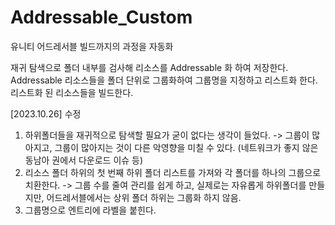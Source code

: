 # Addressable_Custom
유니티 어드레서블 빌드까지의 과정을 자동화

재귀 탐색으로 폴더 내부를 검사해 리소스를 Addressable 화 하여 저장한다.
Addressable 리소스들을 폴더 단위로 그룹화하여 그룹명을 지정하고 리스트화 한다.
리스트화 된 리소스들을 빌드한다.


[2023.10.26] 수정

1. 하위폴더들을 재귀적으로 탐색할 필요가 굳이 없다는 생각이 들었다. -> 그룹이 많아지고, 그룹이 많아지는 것이 다른 악영향을 미칠 수 있다. (네트워크가 좋지 않은 동남아 권에서 다운로드 이슈 등)
2. 리소스 폴더 하위의 첫 번째 하위 폴더 리스트를 가져와 각 폴더를 하나의 그룹으로 치환한다. -> 그룹 수를 줄여 관리를 쉽게 하고, 실제로는 자유롭게 하위폴더를 만들지만, 어드레서블에서는 상위 폴더 하위는 그룹화 하지 않음.
3. 그룹명으로 엔트리에 라벨을 붙힌다.
